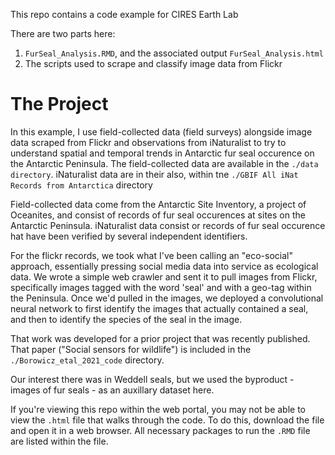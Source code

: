 This repo contains a code example for CIRES Earth Lab

There are two parts here:

1. ```FurSeal_Analysis.RMD```, and the associated output ```FurSeal_Analysis.html```
2. The scripts used to scrape and classify image data from Flickr

# The Project

In this example, I use field-collected data (field surveys) alongside image data scraped from Flickr and observations from iNaturalist to try to understand spatial and temporal trends in Antarctic fur seal occurence on the Antarctic Peninsula.
The field-collected data are available in the ```./data directory```. iNaturalist data are in their also, within tne ```./GBIF All iNat Records from Antarctica``` directory

Field-collected data come from the Antarctic Site Inventory, a project of Oceanites, and consist of records of fur seal occurences at sites on the Antarctic Peninsula.
iNaturalist data consist or records of fur seal occurence hat have been verified by several independent identifiers.

For the flickr records, we took what I've been calling an "eco-social" approach, essentially pressing social media data into service as ecological data. We wrote a simple web crawler and sent it to pull images from Flickr, specifically images tagged with the word 'seal' and with a geo-tag within the Peninsula.
Once we'd pulled in the images, we deployed a convolutional neural network to first identify the images that actually contained a seal, and then to identify the species of the seal in the image.

That work was developed for a prior project that was recently published. That paper ("Social sensors for wildlife") is included in the ```./Borowicz_etal_2021_code``` directory. 

Our interest there was in Weddell seals, but we used the byproduct - images of fur seals - as an auxillary dataset here.

If you're viewing this repo within the web portal, you may not be able to view the ```.html``` file that walks through the code. To do this, download the file and open it in a web browser. All necessary packages to run the ```.RMD``` file are listed within the file.
